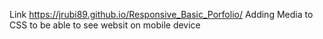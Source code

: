 Link https://jrubi89.github.io/Responsive_Basic_Porfolio/
Adding Media to CSS to be able to see websit on mobile device